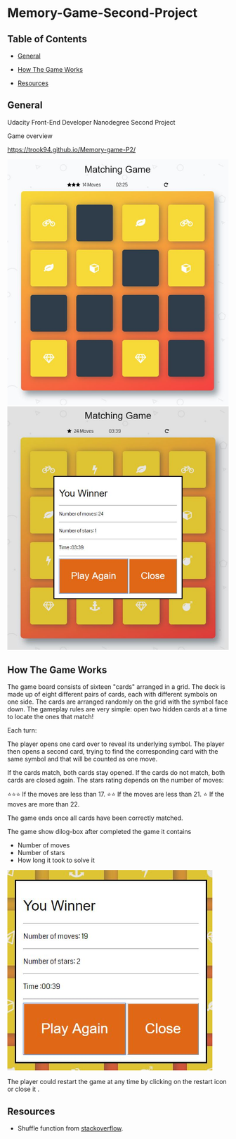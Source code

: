 # Memory-Game-Second-Project

## Table of Contents

* [General](#general)

* [How The Game Works](#how-the-game-works)

* [Resources](#resources)




## General


Udacity Front-End Developer Nanodegree Second Project

Game overview

https://trook94.github.io/Memory-game-P2/


<img src="img\pic1.JPG" alt="game-overview">
<img src="img\pic2.JPG" alt="game-overview">





## How The Game Works

The game board consists of sixteen "cards" arranged in a grid. The deck is made up of eight different pairs of cards, each with different symbols on one side. The cards are arranged randomly on the grid with the symbol face down. The gameplay rules are very simple: open two hidden cards at a time to locate the ones that match!

Each turn:

The player opens one card over to reveal its underlying symbol.
The player then opens a second card, trying to find the corresponding card with the same symbol and that will be counted as one move.


If the cards match, both cards stay opened.
If the cards do not match, both cards are closed again.
The stars rating depends on the number of moves:

⭐️⭐️⭐️ If the moves are less than 17.
⭐️⭐️ If the moves are less than 21.
⭐️ If the moves are more than 22.


The game ends once all cards have been correctly matched.

The game show dilog-box after completed the game it contains

* Number of moves
* Number of stars
* How long it took to solve it

<img src="img\pic3.JPG" alt="game-overview">



The player could restart the game at any time by clicking on the restart icon or close it .






## Resources

* Shuffle function from [stackoverflow](http://stackoverflow.com/a/2450976).
